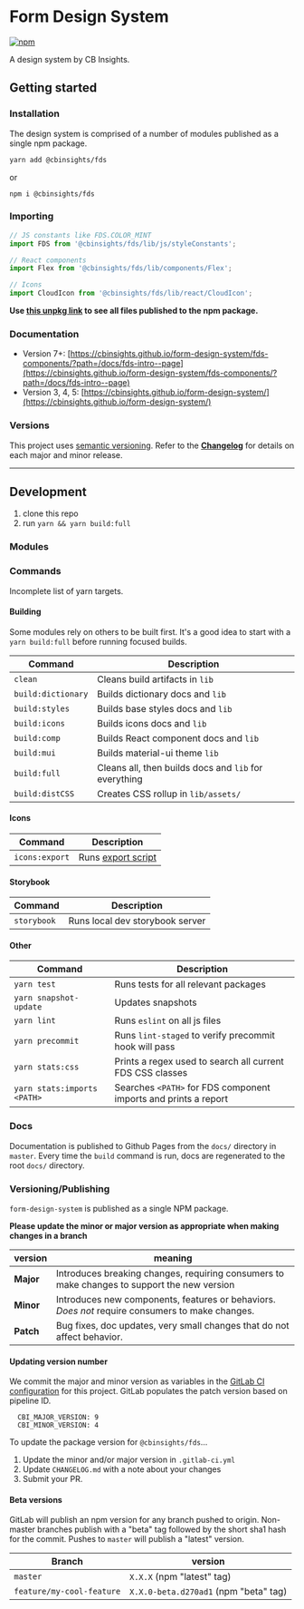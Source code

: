 # Form Design System

[![npm](https://img.shields.io/npm/v/@cbinsights/fds.svg?style=flat-square&color=blue)](http://www.npmjs.com/package/@cbinsights/fds)

A design system by CB Insights.

## Getting started

### Installation

The design system is comprised of a number of modules published as a single npm package.

```bash
yarn add @cbinsights/fds
```

or

```
npm i @cbinsights/fds
```

### Importing

```js
// JS constants like FDS.COLOR_MINT
import FDS from '@cbinsights/fds/lib/js/styleConstants';

// React components
import Flex from '@cbinsights/fds/lib/components/Flex';

// Icons
import CloudIcon from '@cbinsights/fds/lib/react/CloudIcon';
```

**Use [this unpkg link](https://unpkg.com/browse/@cbinsights/fds/) to see all files
published to the npm package.**

### Documentation

- Version 7+: [https://cbinsights.github.io/form-design-system/fds-components/?path=/docs/fds-intro--page](https://cbinsights.github.io/form-design-system/fds-components/?path=/docs/fds-intro--page)
- Version 3, 4, 5: [https://cbinsights.github.io/form-design-system/](https://cbinsights.github.io/form-design-system/)

### Versions

This project uses [semantic versioning](https://semver.org/spec/v2.0.0.html).
Refer to the [**Changelog**](https://github.com/cbinsights/form-design-system/blob/master/CHANGELOG.md)
for details on each major and minor release.

---

## Development

1. clone this repo
2. run `yarn && yarn build:full`

### Modules

### Commands

Incomplete list of yarn targets.

#### Building

Some modules rely on others to be built first. It's a good idea to start with a `yarn build:full` before running focused builds.

| Command            | Description                                           |
| ------------------ | ----------------------------------------------------- |
| `clean`            | Cleans build artifacts in `lib`                       |
| `build:dictionary` | Builds dictionary docs and `lib`                      |
| `build:styles`     | Builds base styles docs and `lib`                     |
| `build:icons`      | Builds icons docs and `lib`                           |
| `build:comp`       | Builds React component docs and `lib`                 |
| `build:mui`        | Builds material-ui theme `lib`                        |
| `build:full`       | Cleans all, then builds docs and `lib` for everything |
| `build:distCSS`    | Creates CSS rollup in `lib/assets/`                   |

#### Icons

| Command        | Description                                                                                                                              |
| -------------- | ---------------------------------------------------------------------------------------------------------------------------------------- |
| `icons:export` | Runs [export script](https://github.com/cbinsights/form-design-system/blob/master/src/icons/README.md#updating-icons-from-a-sketch-file) |

#### Storybook

| Command     | Description                     |
| ----------- | ------------------------------- |
| `storybook` | Runs local dev storybook server |

#### Other

| Command                     | Description                                                     |
| --------------------------- | --------------------------------------------------------------- |
| `yarn test`                 | Runs tests for all relevant packages                            |
| `yarn snapshot-update`      | Updates snapshots                                               |
| `yarn lint`                 | Runs `eslint` on all js files                                   |
| `yarn precommit`            | Runs `lint-staged` to verify precommit hook will pass           |
| `yarn stats:css`            | Prints a regex used to search all current FDS CSS classes       |
| `yarn stats:imports <PATH>` | Searches `<PATH>` for FDS component imports and prints a report |

### Docs

Documentation is published to Github Pages from the `docs/` directory in `master`.
Every time the `build` command is run, docs are regenerated to the root `docs/` directory.

### Versioning/Publishing

`form-design-system` is published as a single NPM package.

**Please update the minor or major version as appropriate when making changes in a branch**

| version   | meaning                                                                                         |
| --------- | ----------------------------------------------------------------------------------------------- |
| **Major** | Introduces breaking changes, requiring consumers to make changes to support the new version     |
| **Minor** | Introduces new components, features or behaviors. _Does not_ require consumers to make changes. |
| **Patch** | Bug fixes, doc updates, very small changes that do not affect behavior.                         |

#### Updating version number

We commit the major and minor version as variables in the [GitLab CI configuration](https://github.com/cbinsights/form-design-system/blob/master/.gitlab-ci.yml) for this project.
GitLab populates the patch version based on pipeline ID.

```
  CBI_MAJOR_VERSION: 9
  CBI_MINOR_VERSION: 4
```

To update the package version for `@cbinsights/fds`...

1. Update the minor and/or major version in `.gitlab-ci.yml`
2. Update `CHANGELOG.md` with a note about your changes
3. Submit your PR.

#### Beta versions

GitLab will publish an npm version for any branch pushed to origin.
Non-master branches publish with a "beta" tag followed by the short sha1 hash for the commit.
Pushes to `master` will publish a "latest" version.

| Branch                    | version                               |
| ------------------------- | ------------------------------------- |
| `master`                  | `X.X.X` (npm "latest" tag)            |
| `feature/my-cool-feature` | `X.X.0-beta.d270ad1` (npm "beta" tag) |
